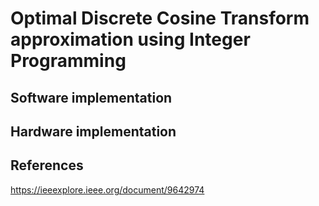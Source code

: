 # Optimal Discrete Cosine Transform approximation using Integer Programming
## Software implementation
## Hardware implementation
## References
https://ieeexplore.ieee.org/document/9642974